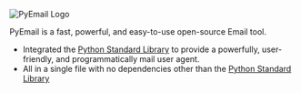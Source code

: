 ![PyEmail Logo](https://user-images.githubusercontent.com/76184559/108545275-99ce1900-72b5-11eb-913f-baa768335c07.png)

PyEmail is a fast, powerful, and easy-to-use open-source Email tool.

* Integrated the [Python Standard Library](https://docs.python.org/3/library/) to provide a powerfully, user-friendly, and programmatically mail user agent.
* All in a single file with no dependencies other than the [Python Standard Library](https://docs.python.org/3/library/)
